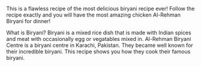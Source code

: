 This is a flawless recipe of the most delicious biryani recipe ever!
Follow the recipe exactly and you will have the most amazing chicken Al-Rehman Biryani for dinner!


What is Biryani?
Biryani is a mixed rice dish that is made with Indian spices and meat with occasionally egg or vegatables mixed in.
Al-Rehman Biryani Centre is a biryani centre in Karachi, Pakistan. They became well known for their incredible biryani. This recipe shows you how they cook their famous biryani.